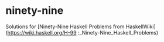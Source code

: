 # ninety-nine

Solutions for [Ninety-Nine Haskell Problems from HaskellWiki] (https://wiki.haskell.org/H-99  :_Ninety-Nine_Haskell_Problems)
